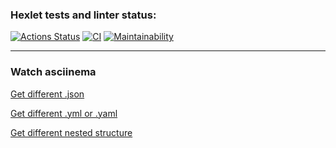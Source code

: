 ### Hexlet tests and linter status:
[![Actions Status](https://github.com/ryayar/frontend-project-46/actions/workflows/hexlet-check.yml/badge.svg)](https://github.com/ryayar/frontend-project-46/actions)
[![CI](https://github.com/ryayar/frontend-project-46/actions/workflows/node.yml/badge.svg)](https://github.com/ryayar/frontend-project-46/actions)
[![Maintainability](https://api.codeclimate.com/v1/badges/14a639b785fbc55a6cd4/maintainability)](https://codeclimate.com/github/ryayar/frontend-project-46/maintainability)

---

### Watch asciinema

[Get different .json](https://asciinema.org/connect/ee04cde9-55a5-4d1d-b84a-926502916415)

[Get different .yml or .yaml](https://asciinema.org/a/6DBfUkUVVDos8HxHOlsvtCnx5)

[Get different nested structure](https://asciinema.org/a/feEeJyMlaUhqoB5qAaNkWBHRf)